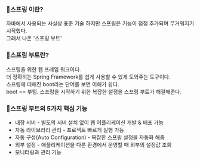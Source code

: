 ###  🍃스프링 이란?
자바에서 사용되는 사실상 표준 기술
하지만 스프링은 기능이 점점 추가되며 무거워지기 시작했다.  
그래서 나온 '스프링 부트'  

### 🍃스프링 부트란?
스프링을 위한 웹 프레임 워크이다.  
더 정확히는 Spring Framework를 쉽게 사용할 수 있게 도와주는 도구이다.  
스프링에 더해진 boot라는 단어를 보면 이해가 쉽다.  
boot == 부팅. 스프링을 시작하기 위한 복잡한 설정을 스프링 부트가 해결해준다.  

### 🍁스프링 부트의 5가지 핵심 기능
- 내장 서버 - 별도의 서버 설치 없이 웹 어플리케이션 개발 & 배포 가능
- 자동 라이브러리 관리 - 프로젝트 빠르게 실행 가능
- 자동 구성(Auto Configuration) - 복잡한 스프링 설정을 자동화 해줌
- 외부 설정 - 애플리케이션을 다른 환경에서 운영할 때 외부의 설정값 조회
- 모니터링과 관리 기능